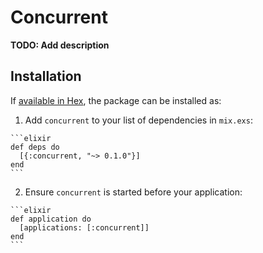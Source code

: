 # Concurrent

**TODO: Add description**

## Installation

If [available in Hex](https://hex.pm/docs/publish), the package can be installed as:

  1. Add `concurrent` to your list of dependencies in `mix.exs`:

    ```elixir
    def deps do
      [{:concurrent, "~> 0.1.0"}]
    end
    ```

  2. Ensure `concurrent` is started before your application:

    ```elixir
    def application do
      [applications: [:concurrent]]
    end
    ```

